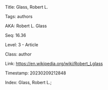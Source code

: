 Title:  Glass, Robert L.

Tags:   authors

AKA:    Robert L. Glass

Seq:    16.36

Level:  3 - Article

Class:  author

Link:   https://en.wikipedia.org/wiki/Robert_Lglass

Timestamp: 20230209212848

Index:  Glass, Robert L.; 

